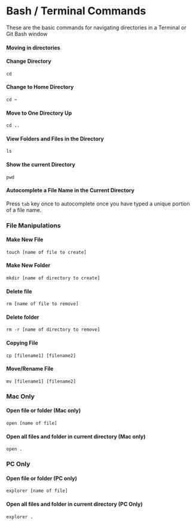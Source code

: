 # Bash / Terminal Commands

These are the basic commands for navigating directories in a Terminal or Git Bash window

#### Moving in directories

#### Change Directory

`cd`

#### Change to Home Directory

`cd ~`

#### Move to One Directory Up

`cd ..`


#### View Folders and Files in the Directory

`ls`

#### Show the current Directory

`pwd`

#### Autocomplete a File Name in the Current Directory

Press `tab` key once to autocomplete once you have typed a unique portion of a file name. 

### File Manipulations

#### Make New File

`touch [name of file to create]`

#### Make New Folder

`mkdir [name of directory to create]`

#### Delete file

`rm [name of file to remove]`

#### Delete folder

`rm -r [name of directory to remove]`

#### Copying File

`cp [filename1] [filename2]`

#### Move/Rename File

`mv [filename1] [filename2]`

### Mac Only

#### Open file or folder (Mac only)

`open [name of file]`

#### Open all files and folder in current directory (Mac only)

`open .`

### PC Only

#### Open file or folder (PC only)

`explorer [name of file]`

#### Open all files and folder in current directory (PC Only)

`explorer .`
